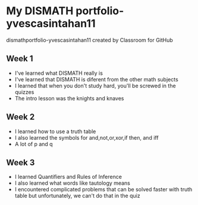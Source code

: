 # My DISMATH portfolio-yvescasintahan11
dismathportfolio-yvescasintahan11 created by Classroom for GitHub

## Week 1
- I've learned what DISMATH really is
- I've learned that DISMATH is diferent from the other math subjects
- I learned that when you don't study hard, you'll be screwed in the quizzes
- The intro lesson was the knights and knaves

## Week 2
- I learned how to use a truth table
- I also learned the symbols for and,not,or,xor,if then, and iff
- A lot of p and q

## Week 3
- I learned Quantifiers and Rules of Inference
- I also learned what words like tautology means
- I encountered complicated problems that can be solved faster with truth table but unfortunately, we can't do that in the quiz
